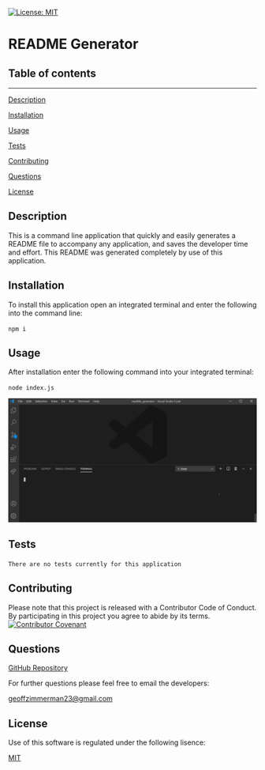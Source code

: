 [![License: MIT](https://img.shields.io/badge/License-MIT-yellow.svg)](https://opensource.org/licenses/MIT)
  # README Generator
  ## Table of contents
  ---
  [Description](#description)

  [Installation](#installation)

  [Usage](#usage)

  [Tests](#tests)

  [Contributing](#contributing)

  [Questions](#questions)

  [License](#license)

  ## Description
  This is a command line application that quickly and easily generates a README file to accompany any application, and saves the developer time and effort. This README was generated completely by use of this application.
  ## Installation
  To install this application open an integrated terminal and enter the following into the command line:

  `npm i`
  ## Usage
  After installation enter the following command into your integrated terminal:

  `node index.js`

![Usage Video](images/usage_video.gif)
  ## Tests
  `There are no tests currently for this application`
  ## Contributing
  Please note that this project is released with a Contributor Code of Conduct. By participating in this project you agree to abide by its terms.
  [![Contributor Covenant](https://img.shields.io/badge/Contributor%20Covenant-v2.0%20adopted-ff69b4.svg)](code_of_conduct.md)
  ## Questions
  [GitHub Repository](https://github.com/geoff7709/readMe_generator)

  For further questions please feel free to email the developers:

  geoffzimmerman23@gmail.com
  ## License
  Use of this software is regulated under the following lisence:

  [MIT](https://opensource.org/licenses/MIT)

  




